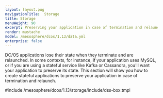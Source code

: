 ```yaml
---
layout: layout.pug
navigationTitle:  Storage
title: Storage
menuWeight: 90
excerpt: Preserving your application in case of termination and relaunch
render: mustache
model: /mesosphere/dcos/1.13/data.yml
enterprise: false
---
```


DC/OS applications lose their state when they terminate and are relaunched. In some contexts, for instance, if your application uses MySQL, or if you are using a stateful service like Kafka or Cassandra, you'll want your application to preserve its state. This section will show you how to create stateful applications to preserve your application in case of termination and relaunch.

#include /mesosphere/dcos/1.13/storage/include/dss-box.tmpl
